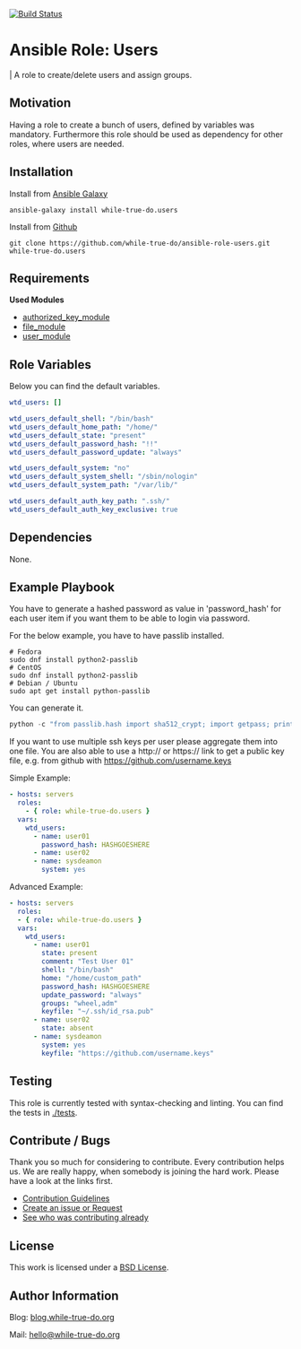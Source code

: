 [![Build Status](https://travis-ci.org/while-true-do/ansible-role-users.svg?branch=master)](https://travis-ci.org/while-true-do/ansible-role-users)

# Ansible Role: Users
| A role to create/delete users and assign groups.

## Motivation

Having a role to create a bunch of users, defined by variables was mandatory.
Furthermore this role should be used as dependency for other roles, where users are needed.

## Installation

Install from [Ansible Galaxy](https://galaxy.ansible.com/while-true-do/users)

```
ansible-galaxy install while-true-do.users
```

Install from [Github](https://github.com/while-true-do/ansible-role-users)

```
git clone https://github.com/while-true-do/ansible-role-users.git while-true-do.users
```

## Requirements

**Used Modules**

-   [authorized_key_module](http://docs.ansible.com/ansible/latest/authorized_key_module.html)
-   [file_module](http://docs.ansible.com/ansible/latest/file_module.html)
-   [user_module](http://docs.ansible.com/ansible/latest/user_module.html)


## Role Variables

Below you can find the default variables. 

```yaml
wtd_users: []

wtd_users_default_shell: "/bin/bash"
wtd_users_default_home_path: "/home/"
wtd_users_default_state: "present"
wtd_users_default_password_hash: "!!"
wtd_users_default_password_update: "always"

wtd_users_default_system: "no"
wtd_users_default_system_shell: "/sbin/nologin"
wtd_users_default_system_path: "/var/lib/"

wtd_users_default_auth_key_path: ".ssh/"
wtd_users_default_auth_key_exclusive: true
```

## Dependencies

None.

## Example Playbook

You have to generate a hashed password as value in 'password_hash' for each user item if you want them to be able to login
via password.

For the below example, you have to have passlib installed.

```
# Fedora
sudo dnf install python2-passlib
# CentOS
sudo dnf install python2-passlib
# Debian / Ubuntu
sudo apt get install python-passlib
```

You can generate it. 

```python
python -c "from passlib.hash import sha512_crypt; import getpass; print sha512_crypt.using(rounds=5000).hash(getpass.getpass())"
```

If you want to use multiple ssh keys per user please aggregate them into one file.
You are also able to use a http:// or https:// link to get a public key file, e.g. from github with <https://github.com/username.keys>

Simple Example:

```yaml
- hosts: servers
  roles:
    - { role: while-true-do.users }
  vars:
    wtd_users:
      - name: user01
        password_hash: HASHGOESHERE
      - name: user02
      - name: sysdeamon
        system: yes
```

Advanced Example:

```yaml
- hosts: servers
  roles:
  - { role: while-true-do.users }
  vars:
    wtd_users:
      - name: user01
        state: present
        comment: "Test User 01"
        shell: "/bin/bash"
        home: "/home/custom_path"
        password_hash: HASHGOESHERE
        update_password: "always"
        groups: "wheel,adm"
        keyfile: "~/.ssh/id_rsa.pub"
      - name: user02
        state: absent
      - name: sysdeamon
        system: yes
        keyfile: "https://github.com/username.keys"
```

## Testing

This role is currently tested with syntax-checking and linting.
You can find the tests in [./tests](./tests/).

## Contribute / Bugs

Thank you so much for considering to contribute. Every contribution helps us. We are really happy, when somebody is joining the hard work. Please have a look at the links first.

-   [Contribution Guidelines](./docs/CONTRIBUTING.md)
-   [Create an issue or Request](https://github.com/while-true-do/ansible-role-users/issues)
-   [See who was contributing already](https://github.com/while-true-do/ansible-role-users/graphs/contributors)

## License

This work is licensed under a [BSD License](https://opensource.org/licenses/BSD-3-Clause).

## Author Information

Blog: [blog.while-true-do.org](https://blog.while-true-do.org)

Mail: [hello@while-true-do.org](mailto:hello@while-true-do.org)
